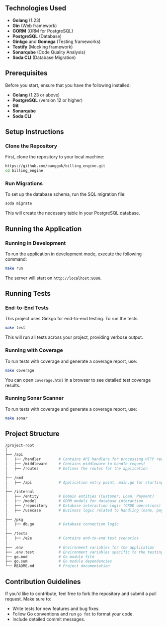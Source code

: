 ## Technologies Used
- **Golang** (1.23)
- **Gin** (Web framework)
- **GORM** (ORM for PostgreSQL)
- **PostgreSQL** (Database)
- **Ginkgo** and **Gomega** (Testing frameworks)
- **Testify** (Mocking framework)
- **Sonarqube** (Code Quality Analysis)
- **Soda CLI** (Database Migration)

## Prerequisites
Before you start, ensure that you have the following installed:
- **Golang** (1.23 or above)
- **PostgreSQL** (version 12 or higher)
- **Git**
- **Sonarqube**
- **Soda CLI**

## Setup Instructions

### Clone the Repository
First, clone the repository to your local machine:
```bash
https://github.com/banggok/billing_engine.git
cd billing_engine
```

### Run Migrations
To set up the database schema, run the SQL migration file:

```bash
soda migrate
```

This will create the necessary table in your PostgreSQL database.

## Running the Application

### Running in Development
To run the application in development mode, execute the following command:

```bash
make run
```

The server will start on `http://localhost:8080`.

## Running Tests

### End-to-End Tests
This project uses Ginkgo for end-to-end testing. To run the tests:

```bash
make test
```

This will run all tests across your project, providing verbose output.

### Running with Coverage
To run tests with coverage and generate a coverage report, use:

```bash
make coverage
```

You can open `coverage.html` in a browser to see detailed test coverage results.

### Running Sonar Scanner
To run tests with coverage and generate a coverage report, use:

```bash
make sonar
```

## Project Structure

```bash
/project-root
│
├── /api
│   ├── /handler        # Contains API handlers for processing HTTP requests
│   ├── /middleware     # Contains middleware to handle request
│   ├── /routes         # Defines the routes for the application
│
├── /cmd
│   ├── /api            # Application entry point, main.go for starting the server
│
├── /internal
│   ├── /entity         # Domain entities (Customer, Loan, Payment)
│   ├── /model          # GORM models for database interaction
│   ├── /repository     # Database interaction logic (CRUD operations)
│   ├── /usecase        # Business logic related to handling loans, payments, etc.
│
├── /pkg
│   ├── db.go           # Database connection logic
│
├── /tests              
│   ├── /e2e            # Contains end-to-end test scenarios
│
├── .env                # Environment variables for the application
├── .env.test           # Environment variables specific to the testing environment
├── go.mod              # Go module file
├── go.sum              # Go module dependencies
└── README.md           # Project documentation
```


## Contribution Guidelines

If you'd like to contribute, feel free to fork the repository and submit a pull request. Make sure to:
- Write tests for new features and bug fixes.
- Follow Go conventions and run `go fmt` to format your code.
- Include detailed commit messages.
